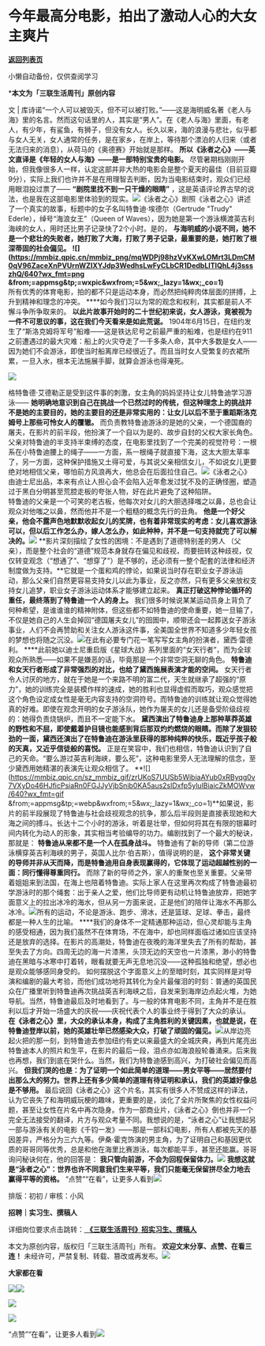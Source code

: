 # 今年最高分电影，拍出了激动人心的大女主爽片

[**返回列表页**](/gzh/三联生活周刊)

小懒自动备份，仅供查阅学习

***本文为「三联生活周刊」原创内容**

文 |
库诗诺“一个人可以被毁灭，但不可以被打败。”——这是海明威名著《老人与海》里的名言。然而这句话里的人，其实是“男人”。在《老人与海》里面，有老人，有少年，有鲨鱼，有狮子，但没有女人。长久以来，海的浪漫与悲壮，似乎都与女人无关，女人通常的任务，是在家乡，在岸上，等待那个漂泊的人归来（或者无法归来的消息），从荷马的《奥德赛》开始就是那样。
**所以《泳者之心》——英文直译是《年轻的女人与海》——是一部特别宝贵的电影。**
尽管暑期档刚刚开始，但我像很多人一样，认定这部并非大热的电影会是整个夏天的最佳（目前豆瓣9分），实际上我们也许并不是在用理智去判断，因为当电影结束时，观众们已经用眼泪投过票了——
**“剧院里找不到一只干燥的眼睛”**
，这是英语评论界古早的说法，也是我在这部电影里体验到的现实。![](https://mmbiz.qpic.cn/mmbiz_png/mqWDPj98hzVvKXwLOMrt3LDmCM0qV96ZadXLybBvz7Or4PERbEvHO0bUMFzylj5ABzU3uicdUb43h1JsaBENojA/640?wx_fmt=png&from;=appmsg&tp;=wxpic&wxfrom;=5&wx;_lazy=1&wx;_co=1)《泳者之心》剧照《泳者之心》讲述了一个真实的故事，标题中的女子名叫特鲁迪·埃德尔（Gertrude
"Trudy" Ederle），绰号“海浪女王”（Queen of
Waves），因为她是第一个游泳横渡英吉利海峡的女人，用时还比男子记录快了2个小时。是的，
**与海明威的小说不同，她不是一个悲壮的失败者，她打败了大海，打败了男子记录，最重要的是，她打败了根深蒂固的社会偏见。**
**![](https://mmbiz.qpic.cn/mmbiz_png/mqWDPj98hzVvKXwLOMrt3LDmCM0qV96ZaceXnPVUrnWZIXYJdp3WedhsLwFyCLbCR1DedbLlTIQhL4j3ssszhQ/640?wx_fmt=png
&from;=appmsg&tp;=wxpic&wxfrom;=5&wx;_lazy=1&wx;_co=1)**  
所有优秀的体育电影，拍的都不只是运动本身，而必然把纯粹肉体层面的拼搏，上升到精神和理念的冲突。
****如今我们习以为常的观念和权利，其实都是前人不懈斗争所争取来的。
**以此片故事开始时的二十世纪初来说，女人游泳，竟被视为一件不可思议的事，这在我们今天看来是如此荒诞。**
1904年6月15日，在纽约发生了“斯洛克姆将军号”船难——这是铁达尼号之前最严重的船难，也是纽约在911之前遭遇过的最大灾难：船上的火灾夺走了一千多条人命，其中大多数是女人——因为她们不会游泳，即使当时船离岸已经很近了。而且当时女人受繁复的衣裙所累，一旦入水，根本无法施展手脚，就算会游泳也得淹死。

![](https://mmbiz.qpic.cn/mmbiz_png/V8YsH34RCuGz8H3tQVL8Zjudq16geLb2hp7T5HIRzkiaWjn7KXvxBVQFoByH2OtSnc7DtPUeIppdPSXua6neCog/640?wx_fmt=png&from;=appmsg&tp;=wxpic&wxfrom;=5&wx;_lazy=1&wx;_co=1)

格特鲁德·艾德勒正是受到这件事的刺激，女主角的妈妈坚持让女儿特鲁迪学习游泳——
**她明确地意识到自己在挑战一个已然过时的传统，但这种理念上的挑战并不是她的主要目的，她的主要目的还是非常实用的：让女儿以后不至于重蹈斯洛克姆号上那些可怜女人的覆辙。**
而负责教特鲁迪游泳的是她的父亲，一个德国裔的屠夫，在影片的前半段，他扮演了一个自以为是的、故步自封的父权大家长角色。父亲对特鲁迪的半支持半束缚的态度，在电影里找到了一个完美的视觉符号：一根系在小特鲁迪腰上的绳子——一方面，系一根绳子就直接下海，这太大胆太草率了，另一方面，这种保护措施又土得可爱，与其说父亲相信女儿，不如说女儿更要绝对地相信父亲，哪怕前方风浪再大，他总会在后面拉住自己。![](https://mmbiz.qpic.cn/sz_mmbiz_gif/zrUKoS7UUSb5WibiaAYub0xRByqg0v7VXyWXr5BY29rphHREoiarATG36BRo8eweSbibp1HgpwgicbQwJz4DDobrib8Q/640?wx_fmt=gif&from;=appmsg&tp;=webp&wxfrom;=5&wx;_lazy=1&wx;_co=1)《泳者之心》由迪士尼出品，本来有点让人担心会不会陷入近年愈发过犹不及的正确怪圈，塑造过于黑白分明甚至荒腔走板的夸张人物，好在此片避免了这种陷阱。  
特鲁迪的父亲是一个可笑的老古板，他每次对女儿的大胆选择嗤之以鼻，总也会让观众对他嗤之以鼻，然而他并不是一个粗糙的概念先行的丑角。
**他是一个好父亲，他会不露声色地默默收起女儿的奖牌，也有着非常现实的考虑：女儿喜欢游泳可以，但以后工作怎么办，嫁人怎么办，如此种种，并不是一句支持就完了可以解决的。**![](https://mmbiz.qpic.cn/sz_mmbiz_gif/zrUKoS7UUSb5WibiaAYub0xRByqg0v7VXyXc153dV2hWGbQGA2963453eu7wPZ7tS8DgfwBSmvsPCG5PdplJaMPA/640?wx_fmt=gif&from;=appmsg&tp;=webp&wxfrom;=5&wx;_lazy=1&wx;_co=1)
**影片深刻描绘了女性的困境：不是遇到了道德特别差的男人
（父亲），而是整个社会的“道德”规范本身就存在偏见和歧视，而要扭转这种歧视，仅仅转变观念（“想通了”、“想穿了”）是不够的，还必须有一整个配套的法律和经济制度做为支持。**它就是一个蛋和鸡的悖论，如果说当时存在职业女子游泳运动，那么父亲们自然更容易支持女儿以此为事业，反之亦然，只有更多父亲放权支持女儿追梦，职业女子游泳运动体系才能够建立起来。
**真正打破这种悖论循环的重任，最终落到了特鲁迪一个人的身上。**
我们很多时候说某某运动员身上背负了何种希望，是谁谁谁的精神附体，但这些都不如特鲁迪的使命重要，她一旦输了，不仅是她自己的人生会掉回“德国屠夫女儿”的囹圄中，顺带还会一起葬送女子游泳事业，人们不会再赞助和关注女人游泳这件事，全美国全世界不知道多少年轻女孩的梦想也将随之沉没。![](https://mmbiz.qpic.cn/sz_mmbiz_gif/zrUKoS7UUSb5WibiaAYub0xRByqg0v7VXyG9eW9ytyqo8HTiaJVqugPUuUNcxUNPiaPGEW3iadlUibSxHkn9fSQtQrAg/640?wx_fmt=gif&from;=appmsg&tp;=webp&wxfrom;=5&wx;_lazy=1&wx;_co=1)在此有必要专门花一笔写写女主角的扮演者，黛西·雷德利。
****此前她以迪士尼重启版《星球大战》系列里面的“女天行者”，而为全球观众所熟悉——如果不是嫌恶的话，毕竟那是一个非常空洞无聊的角色。
**特鲁迪和女天行者形成了非常强烈的对比，也给了黛西施展表演才能的空间。**
女天行者令人讨厌的地方，就在于她是一个来路不明的富二代，天生就继承了超强的“原力”，她的训练完全是装模作样的速成，她的胜利也显得虚假而取巧，观众感觉把这个角色设定成女性是毫无内容支持的空洞符号。而特鲁迪的训练就让观众觉得她真的好难。即使在观念开明的女子游泳队，她作为屠夫的女儿还是备受阶级歧视的：她得负责烧锅炉，而且不一定能下水。
**黛西演出了特鲁迪身上那种草莽英雄的野性和不屈，即使戴着护目镜也能感到背后那双灼灼燃烧的眼睛。而除了发狠较劲的一面，黛西还演出了在特鲁迪在游泳里获得的那种纯粹的快乐，既近乎孩子般的天真，又近乎信徒般的喜悦。**
正是在笑容中，我们也相信，特鲁迪认识到了自己的天命。“要么游过英吉利海峡，要么死”，这种电影里旁人无法理解的信念，至少黛西用她精湛的表演先让观众相信了。
**![](https://mmbiz.qpic.cn/sz_mmbiz_gif/zrUKoS7UUSb5WibiaAYub0xRByqg0v7VXyDo46HJficPsiaRn0FGJJyVjbSnib0KA5aus2slDxfp5ylulBiaicZkMOWvw/640?wx_fmt=gif
&from;=appmsg&tp;=webp&wxfrom;=5&wx;_lazy=1&wx;_co=1)**如果说，影片的前半段展现了特鲁迪与社会歧视观念的抗争，那么后半段则是直接表现她和大海之间的搏斗。长达十二个小时的游泳，听着是壮举，但如何将其在有限的银幕时间内转化为动人的形象，其实相当考验编导的功力。编剧找到了一个最大的秘诀，那就是：
**特鲁迪从来都不是一个人在孤身战斗。** 特鲁迪有了新的导师（第二位游泳横穿英吉利海峡的男子，英国人比尔·伯吉斯），值得说明的是，
**这个非常关键的导师并非从天而降，而是特鲁迪用自身表现赢得的，它体现了运动超越性别的一面：同行懂得尊重同行。**
而除了新的导师之外，家人的重聚也至关重要。父亲带着姐姐来到法国，在海上也陪着特鲁迪。实际上家人在这里再次构成了特鲁迪最初学游泳时的那个绳套：出于亲人之爱，他们比导师更有动机让特鲁迪放弃，把她字面意义上的拉出冰冷的海水，但从另一方面来说，正是他们的陪伴让海水不再那么冰冷。![](https://mmbiz.qpic.cn/mmbiz_png/mqWDPj98hzVvKXwLOMrt3LDmCM0qV96ZojGia6ZnA3YVTTxYHbibtMs6d8RKIKC9w8EoiaTA4icQg4Nea2DlDzic2gA/640?wx_fmt=png&from;=appmsg&tp;=wxpic&wxfrom;=5&wx;_lazy=1&wx;_co=1)所有的运动，不论是游泳、跑步、滑冰，还是篮球、足球、拳击，最终都是一种人生的比喻。
****我们的身体不一定精通那种运动，但心灵却能与主角的感受相通，因为我们虽然不在体育场，不在海中，却也同样面临过诸如应该坚持还是放弃的选择。在影片的高潮处，特鲁迪在夜晚的海洋里失去了所有的帮助，甚至失去了方向。四周无边的海一片漆黑，头顶无边的天空也一片漆黑，渺小的特鲁迪在黑暗与冰寒中打着转，眼看就要无声无息地沉没——这种孤独和绝望，想必也是观众能够感同身受的。
如何摆脱这个字面意义上的至暗时刻，其实同样是对导演和编剧的最大考验，而他们成功地将其转化为全片最催泪的时刻：普通的英国民众在广播里听到特鲁迪再次挑战英吉利海峡之后，自发来到海岸边点起火堆，为她导航。当然，特鲁迪最后及时地看到了。与一般的体育电影不同，主角并不是在胜利以后才开始一场盛大的庆祝——庆祝代表个人的事业终于得到了大众的承认。
**在《泳者之心》里，大众的承认本身，构成了主角胜利的关键因素，也就是说，在特鲁迪登岸以前，她的英雄壮举已然感染大众，打破了顽固的偏见。**![](https://mmbiz.qpic.cn/sz_mmbiz_jpg/zrUKoS7UUSb5WibiaAYub0xRByqg0v7VXyg4IQIFOsNA80U103or8wqVqcLCxxRhV9cJlicymNdwsFlfBVp9oib4Mg/640?wx_fmt=other&from;=appmsg&tp;=webp&wxfrom;=5&wx;_lazy=1&wx;_co=1)从岸边亮起火把的那一刻，到特鲁迪去参加纽约有史以来最盛大的全城庆典，再到片尾亮出特鲁迪本人的照片和生平，在影片的最后一段，泪点亦如海浪般轮番涌来。后来我也再想，我们到底在哭什么。当然，我们为特鲁迪感到高兴，为打破社会偏见而高兴。
**但我们哭的也是：为了证明一个如此简单的道理——男女平等——居然要付出那么大的努力。世界上还有多少简单的道理有待证明和承认，我们的英雄好像总是不够用。**
最后说回《泳者之心》这个片名，其实有很多人不赞成这样的译法，认为它丧失了和海明威玩梗的趣味，更重要的是，淡化了全片所聚焦的女性权益问题，甚至让女性在片名中再次隐身。作为一部商业片，《泳者之心》倒也并非一个完全无法接受的翻译，片方与观众考量不同。我想说的是，“泳者之心”让我想起另一部与游泳有关的电影《千钧一发》——那是一部科幻电影，所有人都被先天的基因差异，严格分为三六九等。伊桑·霍克饰演的男主角，为了证明自己和基因更优质的哥哥同等优秀，总是和他在海里比赛游泳，每次都能平手，甚至还能赢。哥哥询问秘诀何在，他的回答是：
**我只管向前游，不会为回程保留体力。**![](https://mmbiz.qpic.cn/sz_mmbiz_gif/zrUKoS7UUSb5WibiaAYub0xRByqg0v7VXyDXnFgG7sImX8vb0UGj8n1TiaAj3ZJ1rbib6YzkKG30pAoReev2eTBPcw/640?wx_fmt=gif&from;=appmsg&tp;=webp&wxfrom;=5&wx;_lazy=1&wx;_co=1)
**我想这就是“泳者之心”：世界也许不同意我们生来平等，我们只能毫无保留拼尽全力地去赢得平等的资格。**
“点赞”“在看”，让更多人看到![](https://mmbiz.qpic.cn/mmbiz_gif/c2Sib3Mp7pON9hkSZwdTibRHNZSMPyiapUCHJwlyoZVBC3SfmPmF0VKjkm3NiaToQloHFJ6icyicqZnqgXp6pSQJt5gg/640?wx_fmt=gif&from;=appmsg&wxfrom;=5&wx;_lazy=1&tp;=wxpic)  
  
  
  
  
  

排版：初初 / 审核：小风

  
 **招聘｜实习生、撰稿人**  

详细岗位要求点击跳转：[
**《三联生活周刊》招实习生、撰稿人**](http://mp.weixin.qq.com/s?__biz=MTc5MTU3NTYyMQ==&mid=2651136871&idx=3&sn=f1c0777fe9d31881e5dfca68ebc2937f&chksm=5907324d6e70bb5b3546dfe1c7b31b5fe05664bebbf36356ba9a1a352e0678444cad62875ad4&scene=21#wechat_redirect)

本文为原创内容，版权归「三联生活周刊」所有。 **欢迎文末分享、点赞、在看三连！**
未经许可，严禁复制、转载、篡改或再发布。![](https://mmbiz.qpic.cn/sz_mmbiz_png/Gg7Qtoh7Aic9ZTmAdCc80b4nD7xicgPt863QWU7oNswDx19XrjfTtSl8QwatY2EEZGuNd1WRRiapDZjcDhTnNYmBg/640?wx_fmt=other&wxfrom;=5&wx;_lazy=1&wx;_co=1&retryload;=1&tp;=webp)

 **大家都在看**

  
[![](https://mmbiz.qpic.cn/mmbiz_jpg/c2Sib3Mp7pON1YtOINUqFu4M44zhHwU7ABUSrFdFuNbAeJcDicsZpLHVYDgrDYubErnyvdon4ITYxxyPsyrJTCIg/640?wx_fmt=jpeg&from;=appmsg&tp;=wxpic&wxfrom;=5&wx;_lazy=1&wx;_co=1)](http://mp.weixin.qq.com/s?__biz=MTc5MTU3NTYyMQ==&mid=2651401680&idx=1&sn=dfd2a17d689750792531c44090163df6&chksm=590b3cfa6e7cb5ecd86e26967e3874f7361f364deb0a2bb580a6666fe64bf38c1b0f203695b6&scene=21#wechat_redirect)[![](https://mmbiz.qpic.cn/mmbiz_png/c2Sib3Mp7pON1YtOINUqFu4M44zhHwU7AxdqFle8xziaOGiacEBJysiaJCuXDeAMWOO8vAe8iabr67wNAWmYKATVvNw/640?wx_fmt=other&from;=appmsg&tp;=webp&wxfrom;=5&wx;_lazy=1&wx;_co=1)](http://mp.weixin.qq.com/s?__biz=MTc5MTU3NTYyMQ==&mid=2651401821&idx=1&sn=6b51c405f4b1332d141140853567b545&chksm=590b3f776e7cb661501f9c067f39e6d1f30bb517f834db8f34a80ca4f49a2487edd1af074d7a&scene=21#wechat_redirect)  

![](https://mmbiz.qpic.cn/sz_mmbiz_png/Gg7Qtoh7Aic9ZTmAdCc80b4nD7xicgPt86k1kgpU51hWCHjV92ryhVW35PLCvLhxLw9XDhXjgeDyZhHSx5EbRcfg/640?wx_fmt=other&wxfrom;=5&wx;_lazy=1&wx;_co=1&retryload;=1&tp;=webp)

  

[![](https://mmbiz.qpic.cn/mmbiz_jpg/c2Sib3Mp7pOOjeNEaiaISXVQYHDV5Ttjqib9hwibgosEW02odMDJFibTUiaoyibM18amYt9ftRjj6WAwCT9etI1DDkA1g/640?wx_fmt=jpeg&from;=appmsg&wxfrom;=5&wx;_lazy=1&wx;_co=1&tp;=wxpic)]()

  
  
“点赞”“在看”，让更多人看到![](https://mmbiz.qpic.cn/mmbiz_gif/c2Sib3Mp7pON9hkSZwdTibRHNZSMPyiapUCHJwlyoZVBC3SfmPmF0VKjkm3NiaToQloHFJ6icyicqZnqgXp6pSQJt5gg/640?wx_fmt=gif&from;=appmsg&wxfrom;=5&wx;_lazy=1&tp;=wxpic)

